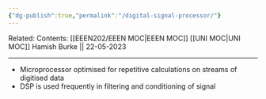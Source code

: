 ```yaml
---
{"dg-publish":true,"permalink":"/digital-signal-processor/"}
---
```


Related: 
Contents: [[EEEN202/EEEN MOC\|EEEN MOC]]
[[UNI MOC\|UNI MOC]]
Hamish Burke || 22-05-2023
***

- Microprocessor optimised for repetitive calculations on streams of digitised data
- DSP is used frequently in filtering and conditioning of signal